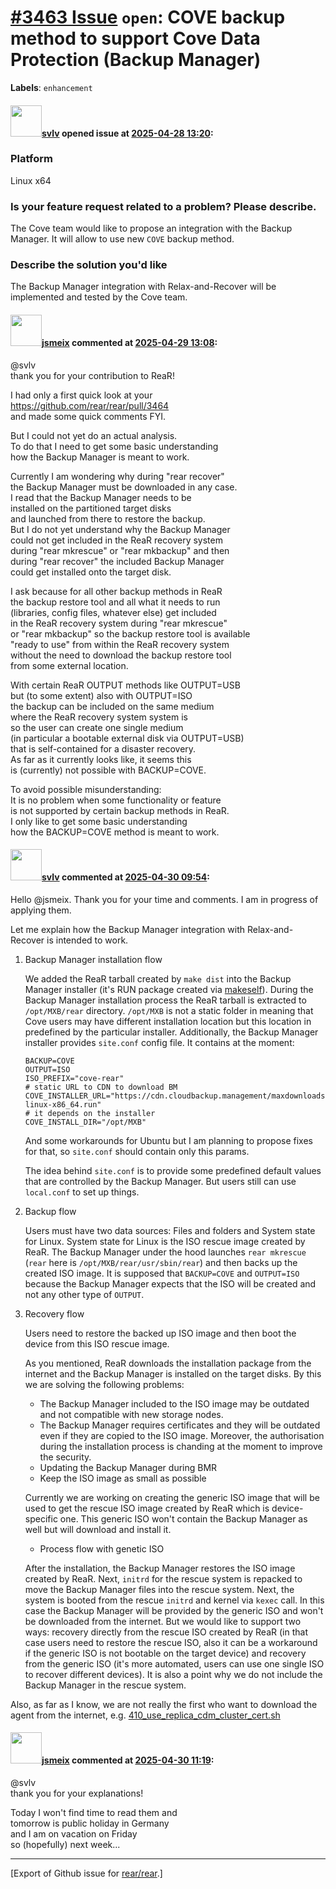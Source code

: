 # [\#3463 Issue](https://github.com/rear/rear/issues/3463) `open`: COVE backup method to support Cove Data Protection (Backup Manager)

**Labels**: `enhancement`

#### <img src="https://avatars.githubusercontent.com/u/29474856?u=b3637dbf6b72d36a96742d81028e6361add0d388&v=4" width="50">[svlv](https://github.com/svlv) opened issue at [2025-04-28 13:20](https://github.com/rear/rear/issues/3463):

### Platform

Linux x64

### Is your feature request related to a problem? Please describe.

The Cove team would like to propose an integration with the Backup
Manager. It will allow to use new `COVE` backup method.

### Describe the solution you'd like

The Backup Manager integration with Relax-and-Recover will be
implemented and tested by the Cove team.

#### <img src="https://avatars.githubusercontent.com/u/1788608?u=925fc54e2ce01551392622446ece427f51e2f0ce&v=4" width="50">[jsmeix](https://github.com/jsmeix) commented at [2025-04-29 13:08](https://github.com/rear/rear/issues/3463#issuecomment-2838820904):

@svlv  
thank you for your contribution to ReaR!

I had only a first quick look at your  
<https://github.com/rear/rear/pull/3464>  
and made some quick comments FYI.

But I could not yet do an actual analysis.  
To do that I need to get some basic understanding  
how the Backup Manager is meant to work.

Currently I am wondering why during "rear recover"  
the Backup Manager must be downloaded in any case.  
I read that the Backup Manager needs to be  
installed on the partitioned target disks  
and launched from there to restore the backup.  
But I do not yet understand why the Backup Manager  
could not get included in the ReaR recovery system  
during "rear mkrescue" or "rear mkbackup" and then  
during "rear recover" the included Backup Manager  
could get installed onto the target disk.

I ask because for all other backup methods in ReaR  
the backup restore tool and all what it needs to run  
(libraries, config files, whatever else) get included  
in the ReaR recovery system during "rear mkrescue"  
or "rear mkbackup" so the backup restore tool is available  
"ready to use" from within the ReaR recovery system  
without the need to download the backup restore tool  
from some external location.

With certain ReaR OUTPUT methods like OUTPUT=USB  
but (to some extent) also with OUTPUT=ISO  
the backup can be included on the same medium  
where the ReaR recovery system system is  
so the user can create one single medium  
(in particular a bootable external disk via OUTPUT=USB)  
that is self-contained for a disaster recovery.  
As far as it currently looks like, it seems this  
is (currently) not possible with BACKUP=COVE.

To avoid possible misunderstanding:  
It is no problem when some functionality or feature  
is not supported by certain backup methods in ReaR.  
I only like to get some basic understanding  
how the BACKUP=COVE method is meant to work.

#### <img src="https://avatars.githubusercontent.com/u/29474856?u=b3637dbf6b72d36a96742d81028e6361add0d388&v=4" width="50">[svlv](https://github.com/svlv) commented at [2025-04-30 09:54](https://github.com/rear/rear/issues/3463#issuecomment-2841439427):

Hello @jsmeix. Thank you for your time and comments. I am in progress of
applying them.

Let me explain how the Backup Manager integration with Relax-and-Recover
is intended to work.

1.  Backup Manager installation flow

    We added the ReaR tarball created by `make dist` into the Backup
    Manager installer (it's RUN package created via
    [makeself](https://makeself.io/)). During the Backup Manager
    installation process the ReaR tarball is extracted to
    `/opt/MXB/rear` directory. `/opt/MXB` is not a static folder in
    meaning that Cove users may have different installation location but
    this location in predefined by the particular installer.
    Additionally, the Backup Manager installer provides `site.conf`
    config file. It contains at the moment:

        BACKUP=COVE
        OUTPUT=ISO
        ISO_PREFIX="cove-rear"
        # static URL to CDN to download BM
        COVE_INSTALLER_URL="https://cdn.cloudbackup.management/maxdownloads/mxb-linux-x86_64.run"
        # it depends on the installer
        COVE_INSTALL_DIR="/opt/MXB"

    And some workarounds for Ubuntu but I am planning to propose fixes
    for that, so `site.conf` should contain only this params.

    The idea behind `site.conf` is to provide some predefined default
    values that are controlled by the Backup Manager. But users still
    can use `local.conf` to set up things.

2.  Backup flow

    Users must have two data sources: Files and folders and System state
    for Linux. System state for Linux is the ISO rescue image created by
    ReaR. The Backup Manager under the hood launches `rear mkrescue`
    (`rear` here is `/opt/MXB/rear/usr/sbin/rear`) and then backs up the
    created ISO image. It is supposed that `BACKUP=COVE` and
    `OUTPUT=ISO` because the Backup Manager expects that the ISO will be
    created and not any other type of `OUTPUT`.

3.  Recovery flow

    Users need to restore the backed up ISO image and then boot the
    device from this ISO rescue image.

    As you mentioned, ReaR downloads the installation package from the
    internet and the Backup Manager is installed on the target disks. By
    this we are solving the following problems:

    -   The Backup Manager included to the ISO image may be outdated and
        not compatible with new storage nodes.
    -   The Backup Manager requires certificates and they will be
        outdated even if they are copied to the ISO image. Moreover, the
        authorisation during the installation process is chanding at the
        moment to improve the security.
    -   Updating the Backup Manager during BMR
    -   Keep the ISO image as small as possible

    Currently we are working on creating the generic ISO image that will
    be used to get the rescue ISO image created by ReaR which is
    device-specific one. This generic ISO won't contain the Backup
    Manager as well but will download and install it.

    -   Process flow with genetic ISO

    After the installation, the Backup Manager restores the ISO image
    created by ReaR. Next, `initrd` for the rescue system is repacked to
    move the Backup Manager files into the rescue system. Next, the
    system is booted from the rescue `initrd` and kernel via `kexec`
    call. In this case the Backup Manager will be provided by the
    generic ISO and won't be downloaded from the internet. But we would
    like to support two ways: recovery directly from the rescue ISO
    created by ReaR (in that case users need to restore the rescue ISO,
    also it can be a workaround if the generic ISO is not bootable on
    the target device) and recovery from the generic ISO (it's more
    automated, users can use one single ISO to recover different
    devices). It is also a point why we do not include the Backup
    Manager in the rescue system.

Also, as far as I know, we are not really the first who want to download
the agent from the internet, e.g.
[410\_use\_replica\_cdm\_cluster\_cert.sh](https://github.com/rear/rear/blob/master/usr/share/rear/verify/CDM/default/410_use_replica_cdm_cluster_cert.sh#L55-L64)

#### <img src="https://avatars.githubusercontent.com/u/1788608?u=925fc54e2ce01551392622446ece427f51e2f0ce&v=4" width="50">[jsmeix](https://github.com/jsmeix) commented at [2025-04-30 11:19](https://github.com/rear/rear/issues/3463#issuecomment-2841660364):

@svlv  
thank you for your explanations!

Today I won't find time to read them and  
tomorrow is public holiday in Germany  
and I am on vacation on Friday  
so (hopefully) next week...

------------------------------------------------------------------------

\[Export of Github issue for
[rear/rear](https://github.com/rear/rear).\]
